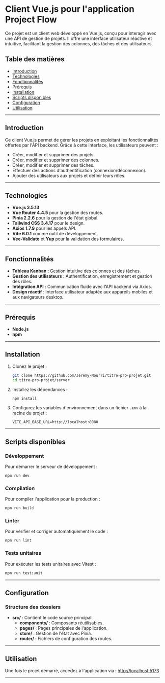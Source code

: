 # Client Vue.js pour l'application Project Flow

Ce projet est un client web développé en Vue.js, conçu pour interagir avec une API de gestion de projets. Il offre une interface utilisateur réactive et intuitive, facilitant la gestion des colonnes, des tâches et des utilisateurs.

## Table des matières

- [Introduction](#introduction)
- [Technologies](#technologies)
- [Fonctionnalités](#fonctionnalités)
- [Prérequis](#prérequis)
- [Installation](#installation)
- [Scripts disponibles](#scripts-disponibles)
- [Configuration](#configuration)
- [Utilisation](#utilisation)


---

## Introduction

Ce client Vue.js permet de gérer les projets en exploitant les fonctionnalités offertes par l'API backend. Grâce à cette interface, les utilisateurs peuvent :

- Créer, modifier et supprimer des projets.
- Créer, modifier et supprimer des colonnes.
- Créer, modifier et supprimer des tâches.
- Effectuer des actions d'authentification (connexion/déconnexion).
- Ajouter des utilisateurs aux projets et définir leurs rôles.

---

## Technologies

- **Vue.js 3.5.13**
- **Vue Router 4.4.5** pour la gestion des routes.
- **Pinia 2.2.6** pour la gestion de l'état global.
- **Tailwind CSS 3.4.17** pour le design.
- **Axios 1.7.9** pour les appels API.
- **Vite 6.0.1** comme outil de développement.
- **Vee-Validate** et **Yup** pour la validation des formulaires.

---

## Fonctionnalités

- **Tableau Kanban** : Gestion intuitive des colonnes et des tâches.
- **Gestion des utilisateurs** : Authentification, enregistrement et gestion des rôles.
- **Intégration API** : Communication fluide avec l'API backend via Axios.
- **Design réactif** : Interface utilisateur adaptée aux appareils mobiles et aux navigateurs desktop.

---

## Prérequis

- **Node.js**
- **npm** 

---

## Installation

1. Clonez le projet :
   ```bash
   git clone https://github.com/Jeremy-Nourri/titre-pro-projet.git
   cd titre-pro-projet/server
   ```

2. Installez les dépendances :
   ```bash
   npm install
   ```

3. Configurez les variables d'environnement dans un fichier `.env` à la racine du projet :
   ```env
   VITE_API_BASE_URL=http://localhost:8080
   ```

---

## Scripts disponibles

### Développement

Pour démarrer le serveur de développement :
```bash
npm run dev
```

### Compilation

Pour compiler l'application pour la production :
```bash
npm run build
```

### Linter

Pour vérifier et corriger automatiquement le code :
```bash
npm run lint
```

### Tests unitaires

Pour exécuter les tests unitaires avec Vitest :
```bash
npm run test:unit
```

---

## Configuration

### Structure des dossiers

- **src/** : Contient le code source principal.
  - **components/** : Composants réutilisables.
  - **pages/** : Pages principales de l'application.
  - **store/** : Gestion de l'état avec Pinia.
  - **router/** : Fichiers de configuration des routes.

---

## Utilisation

Une fois le projet démarré, accédez à l'application via :
[http://localhost:5173](http://localhost:5173)

---
